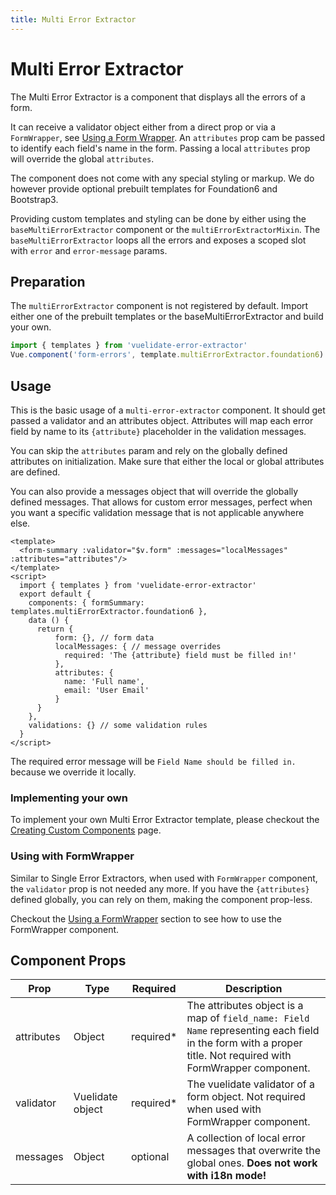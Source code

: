 ```yaml
---
title: Multi Error Extractor
---
```


# Multi Error Extractor
The Multi Error Extractor is a component that displays all the errors of a form.

It can receive a validator object either from a direct prop or via a `FormWrapper`, see [Using a Form Wrapper](form_wrapper.md). 
An `attributes` prop cam be passed to identify each field's name in the form. Passing a local `attributes` prop will override the global `attributes`.

The component does not come with any special styling or markup. We do however provide optional prebuilt templates for Foundation6 and Bootstrap3.

Providing custom templates and styling can be done by either using the `baseMultiErrorExtractor` component or the `multiErrorExtractorMixin`. 
The `baseMultiErrorExtractor` loops all the errors and exposes a scoped slot with `error` and `error-message` params.

## Preparation
The `multiErrorExtractor` component is not registered by default. Import either one of the prebuilt templates or the baseMultiErrorExtractor and build your own.

```js
import { templates } from 'vuelidate-error-extractor'
Vue.component('form-errors', template.multiErrorExtractor.foundation6)
```

## Usage

This is the basic usage of a `multi-error-extractor` component. It should get passed a validator and an attributes object.
Attributes will map each error field by name to its `{attribute}` placeholder in the validation messages.

You can skip the `attributes` param and rely on the globally defined attributes on initialization. Make sure that either the local or global attributes are defined.
 
You can also provide a messages object that will override the globally defined messages. That allows for custom error messages, perfect when you want a specific validation message that is not applicable anywhere else.


```vue
<template>
  <form-summary :validator="$v.form" :messages="localMessages" :attributes="attributes"/>
</template>
<script>
  import { templates } from 'vuelidate-error-extractor'
  export default {
    components: { formSummary: templates.multiErrorExtractor.foundation6 },
    data () {
      return {
          form: {}, // form data
          localMessages: { // message overrides
            required: 'The {attribute} field must be filled in!'
          },
          attributes: {
            name: 'Full name',
            email: 'User Email'
          }
      }
    },
    validations: {} // some validation rules
  }
</script>
```

The required error message will be `Field Name should be filled in.` because we override it locally.

### Implementing your own

To implement your own Multi Error Extractor template, please checkout the [Creating Custom Components](custom_templates.md#multi-error-extractor-component) page.

### Using with FormWrapper

Similar to Single Error Extractors, when used with `FormWrapper` component, the `validator` prop is not needed any more. If you have the `{attributes}`  defined globally, you can rely on them, making the component prop-less.

Checkout the [Using a FormWrapper](form_wrapper.md) section to see how to use the FormWrapper component.

## Component Props

| Prop            | Type             | Required  | Description                                                                                                                                                                                                                         |
| --------------- | ---------------- | --------  | -------------------------------------------------------------------------------------------------------------------------------------------------------------- |
| attributes      | Object           | required* | The attributes object is a map of `field_name: Field Name` representing each field in the form with a proper title. Not required with FormWrapper component.   |
| validator       | Vuelidate object | required* | The vuelidate validator of a form object. Not required when used with FormWrapper component.                                                                   |
| messages        | Object           | optional  | A collection of local error messages that overwrite the global ones. **Does not work with i18n mode!**                                                         |
